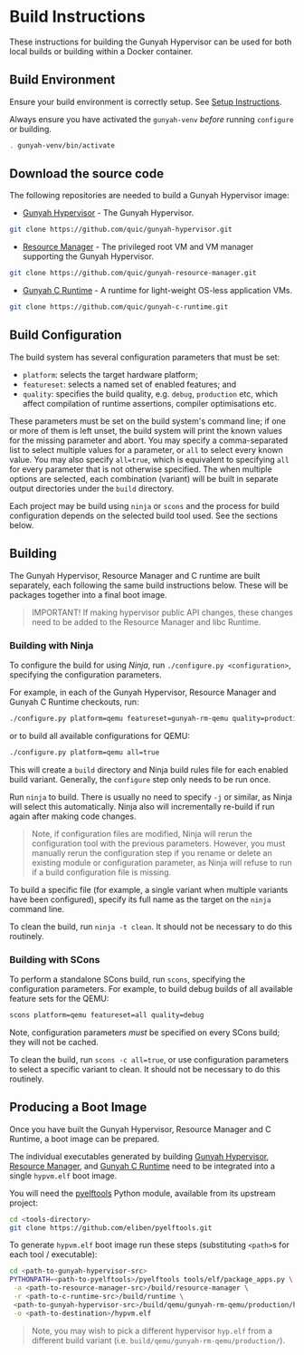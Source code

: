 # Build Instructions

These instructions for building the Gunyah Hypervisor can be used for both local builds or building within a Docker container.

## Build Environment

Ensure your build environment is correctly setup. See [Setup Instructions](setup.md).

Always ensure you have activated the `gunyah-venv` *before* running `configure` or building.
```bash
. gunyah-venv/bin/activate
```

## Download the source code

The following repositories are needed to build a Gunyah Hypervisor image:

- [Gunyah Hypervisor](https://github.com/quic/gunyah-hypervisor) - The Gunyah Hypervisor.
 ```bash
 git clone https://github.com/quic/gunyah-hypervisor.git
 ```
- [Resource Manager](https://github.com/quic/gunyah-resource-manager) - The privileged root VM and VM manager supporting the Gunyah Hypervisor.
 ```bash
 git clone https://github.com/quic/gunyah-resource-manager.git
 ```
- [Gunyah C Runtime](https://github.com/quic/gunyah-c-runtime) - A runtime for light-weight OS-less application VMs.
 ```bash
git clone https://github.com/quic/gunyah-c-runtime.git
 ```

## Build Configuration

The build system has several configuration parameters that must be set:

* `platform`: selects the target hardware platform;
* `featureset`:  selects a named set of enabled features; and
* `quality`: specifies the build quality, e.g. `debug`, `production` etc, which affect compilation of runtime assertions, compiler optimisations etc.

These parameters must be set on the build system's command line; if one or more of them is left unset, the build system will print the known values for the missing parameter and abort. You may specify a comma-separated list to select multiple values for a parameter, or `all` to select every known value. You may also specify `all=true`, which is equivalent to specifying `all` for every parameter that is not otherwise specified. The when multiple options are selected, each combination (variant) will be built in separate output directories under the `build` directory.

Each project may be build using `ninja` or `scons` and the process for build configuration depends on the selected build tool used. See the sections below.

## Building

The Gunyah Hypervisor, Resource Manager and C runtime are built separately, each following the same build instructions below. These will be packages together into a final boot image.

> IMPORTANT! If making hypervisor public API changes, these changes need to be added to the Resource Manager and libc Runtime.

### Building with Ninja

To configure the build for using *Ninja*, run `./configure.py <configuration>`, specifying the configuration parameters.

For example, in each of the Gunyah Hypervisor, Resource Manager and Gunyah C Runtime checkouts, run:
```sh
./configure.py platform=qemu featureset=gunyah-rm-qemu quality=production
```

or to build all available configurations for QEMU:
```sh
./configure.py platform=qemu all=true
```

This will create a `build` directory and Ninja build rules file for each enabled build variant. Generally, the `configure` step only needs to be run once.

Run `ninja` to build. There is usually no need to specify `-j` or similar, as Ninja will select this automatically. Ninja also will incrementally re-build if run again after making code changes.
> Note, if configuration files are modified, Ninja will rerun the configuration tool with the previous parameters. However, you must manually rerun the configuration step if you rename or delete an existing module or configuration parameter, as Ninja will refuse to run if a build configuration file is missing.

To build a specific file (for example, a single variant when multiple variants have been configured), specify its full name as the target on the `ninja` command line.

To clean the build, run `ninja -t clean`. It should not be necessary to do this routinely.

### Building with SCons

To perform a standalone SCons build, run `scons`, specifying the configuration parameters. For example, to build debug builds of all available feature sets for the QEMU:

```sh
scons platform=qemu featureset=all quality=debug
```

Note, configuration parameters *must* be specified on every SCons build; they will not be cached.

To clean the build, run `scons -c all=true`, or use configuration parameters to select a specific variant to clean. It should not be necessary to do this routinely.

## Producing a Boot Image

Once you have built the Gunyah Hypervisor, Resource Manager and C Runtime, a boot image can be prepared.

The individual executables generated by building [Gunyah Hypervisor](https://github.com/quic/gunyah-hypervisor), [Resource Manager](https://github.com/quic/gunyah-resource-manager), and [Gunyah C Runtime](https://github.com/quic/gunyah-c-runtime) need to be integrated into a single `hypvm.elf` boot image.

You will need the [pyelftools](https://github.com/eliben/pyelftools) Python module, available from its upstream project:
```bash
cd <tools-directory>
git clone https://github.com/eliben/pyelftools.git
```

To generate `hypvm.elf` boot image run these steps (substituting `<path>`s for each tool / executable):
```bash
cd <path-to-gunyah-hypervisor-src>
PYTHONPATH=<path-to-pyelftools>/pyelftools tools/elf/package_apps.py \
 -a <path-to-resource-manager-src>/build/resource-manager \
 -r <path-to-c-runtime-src>/build/runtime \
 <path-to-gunyah-hypervisor-src>/build/qemu/gunyah-rm-qemu/production/hyp.elf \
 -o <path-to-destination>/hypvm.elf
```
> Note, you may wish to pick a different hypervisor `hyp.elf` from a different build variant (i.e. `build/qemu/gunyah-rm-qemu/production/`).
